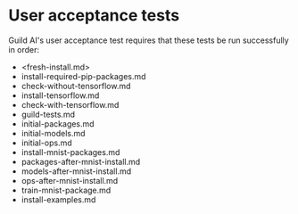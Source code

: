 # User acceptance tests

Guild AI's user acceptance test requires that these tests be run
successfully in order:

- <fresh-install.md>
- install-required-pip-packages.md
- check-without-tensorflow.md
- install-tensorflow.md
- check-with-tensorflow.md
- guild-tests.md
- initial-packages.md
- initial-models.md
- initial-ops.md
- install-mnist-packages.md
- packages-after-mnist-install.md
- models-after-mnist-install.md
- ops-after-mnist-install.md
- train-mnist-package.md
- install-examples.md
